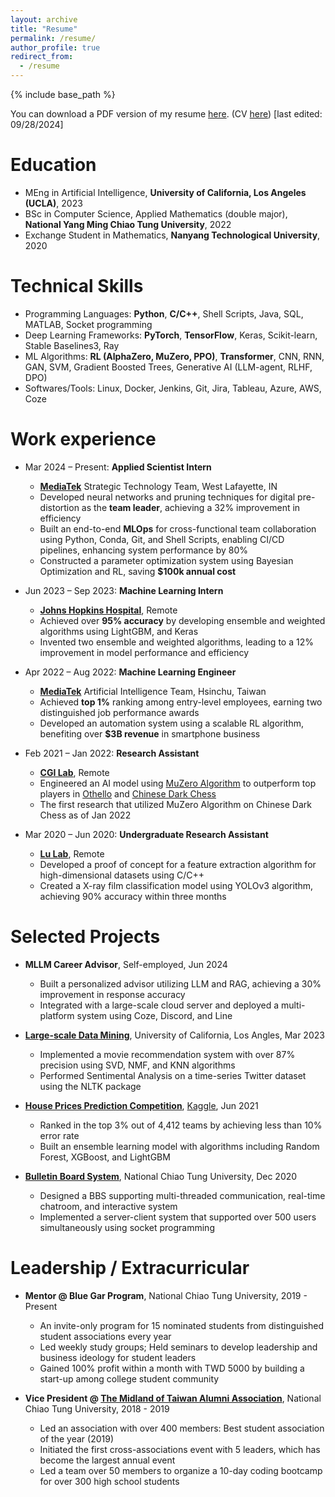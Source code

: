 ```yaml
---
layout: archive
title: "Resume"
permalink: /resume/
author_profile: true
redirect_from:
  - /resume
---
```


{% include base_path %}

You can download a PDF version of my resume [here](https://drive.google.com/file/d/13Fj8aGeGdkpNzMebj2DPUQXGLzDl68nG/view?usp=sharing). (CV [here](https://drive.google.com/file/d/12H1DDlUS7YR4qpihJzAHfmgPUt7FzOq_/view?usp=sharing)) [last edited: 09/28/2024]

Education
======
* MEng in Artificial Intelligence, **University of California, Los Angeles (UCLA)**, 2023
* BSc in Computer Science, Applied Mathematics (double major), **National Yang Ming Chiao Tung University**, 2022
* Exchange Student in Mathematics, **Nanyang Technological University**, 2020

Technical Skills
======
* Programming Languages: **Python**, **C/C++**, Shell Scripts, Java, SQL, MATLAB, Socket programming
* Deep Learning Frameworks: **PyTorch**, **TensorFlow**, Keras, Scikit-learn, Stable Baselines3, Ray
* ML Algorithms: **RL (AlphaZero, MuZero, PPO)**, **Transformer**, CNN, RNN, GAN, SVM, Gradient Boosted Trees, Generative AI (LLM-agent, RLHF, DPO) 
* Softwares/Tools: Linux, Docker, Jenkins, Git, Jira, Tableau, Azure, AWS, Coze


Work experience
======
* Mar 2024 – Present: **Applied Scientist Intern**
  * [**MediaTek**](https://www.mediatek.com/) Strategic Technology Team, West Lafayette, IN
  * Developed neural networks and pruning techniques for digital pre-distortion as the **team leader**, achieving a 32% improvement in efficiency
  * Built an end-to-end **MLOps** for cross-functional team collaboration using Python, Conda, Git, and Shell Scripts, enabling CI/CD pipelines, enhancing system performance by 80%
  * Constructed a parameter optimization system using Bayesian Optimization and RL, saving **$100k annual cost**

* Jun 2023 – Sep 2023: **Machine Learning Intern**
  * [**Johns Hopkins Hospital**](https://www.hopkinsmedicine.org/the-johns-hopkins-hospital), Remote
  * Achieved over **95% accuracy** by developing ensemble and weighted algorithms using LightGBM, and Keras
  * Invented two ensemble and weighted algorithms, leading to a 12% improvement in model performance and efficiency

* Apr 2022 – Aug 2022: **Machine Learning Engineer**
  * [**MediaTek**](https://www.mediatek.com/) Artificial Intelligence Team, Hsinchu, Taiwan
  * Achieved **top 1%** ranking among entry-level employees, earning two distinguished job performance awards
  * Developed an automation system using a scalable RL algorithm, benefiting over **$3B revenue** in smartphone business

* Feb 2021 – Jan 2022: **Research Assistant**
  * [**CGI Lab**](https://cgilab-tw.github.io/), Remote
  * Engineered an AI model using [MuZero Algorithm](https://deepmind.google/discover/blog/muzero-mastering-go-chess-shogi-and-atari-without-rules/) to outperform top players in [Othello](https://en.wikipedia.org/wiki/Reversi) and [Chinese Dark Chess](https://en.wikipedia.org/wiki/Banqi)
  * The first research that utilized MuZero Algorithm on Chinese Dark Chess as of Jan 2022

* Mar 2020 – Jun 2020: **Undergraduate Research Assistant**
  * [**Lu Lab**](https://lulab.stat.nycu.edu.tw/?lang=eng), Remote
  * Developed a proof of concept for a feature extraction algorithm for high-dimensional datasets using C/C++
  * Created a X-ray film classification model using YOLOv3 algorithm, achieving 90% accuracy within three months

Selected Projects
======
* **MLLM Career Advisor**, Self-employed, Jun 2024
  * Built a personalized advisor utilizing LLM and RAG, achieving a 30% improvement in response accuracy
  * Integrated with a large-scale cloud server and deployed a multi-platform system using Coze, Discord, and Line

* [**Large-scale Data Mining**](https://github.com/pinhan-chen/large_scale_data_mining), University of California, Los Angles, Mar 2023
  * Implemented a movie recommendation system with over 87% precision using SVD, NMF, and KNN algorithms
  * Performed Sentimental Analysis on a time-series Twitter dataset using the NLTK package

* [**House Prices Prediction Competition**](https://github.com/pinhan-chen/house_price_prediction), [Kaggle](https://www.kaggle.com/competitions/house-prices-advanced-regression-techniques), Jun 2021
  * Ranked in the top 3% out of 4,412 teams by achieving less than 10% error rate
  * Built an ensemble learning model with algorithms including Random Forest, XGBoost, and LightGBM

* [**Bulletin Board System**](https://github.com/pinhan-chen/BBS), National Chiao Tung University, Dec 2020
  * Designed a BBS supporting multi-threaded communication, real-time chatroom, and interactive system
  * Implemented a server-client system that supported over 500 users simultaneously using socket programming


Leadership / Extracurricular
======
* **Mentor @ Blue Gar Program**, National Chiao Tung University, 2019 - Present
  * An invite-only program for 15 nominated students from distinguished student associations every year
  * Led weekly study groups; Held seminars to develop leadership and business ideology for student leaders
  * Gained 100% profit within a month with TWD 5000 by building a start-up among college student community

* **Vice President @ [The Midland of Taiwan Alumni Association](https://www.facebook.com/NctuCyFamily)**, National Chiao Tung University, 2018 - 2019
  * Led an association with over 400 members: Best student association of the year (2019)
  * Initiated the first cross-associations event with 5 leaders, which has become the largest annual event
  * Led a team over 50 members to organize a 10-day coding bootcamp for over 300 high school students

<!-- Publications
======
  <ul>{% for post in site.publications reversed %}
    {% include archive-single-cv.html %}
  {% endfor %}</ul>
  
Talks
======
  <ul>{% for post in site.talks reversed %}
    {% include archive-single-talk-cv.html  %}
  {% endfor %}</ul>
  
Teaching
======
  <ul>{% for post in site.teaching reversed %}
    {% include archive-single-cv.html %}
  {% endfor %}</ul> -->
  
<!-- Service and leadership
======
* Currently signed in to 43 different slack teams -->
